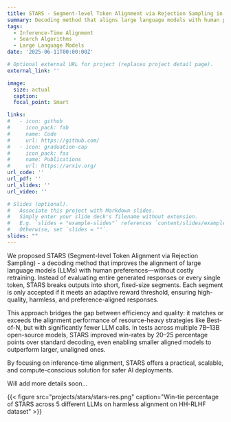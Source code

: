 ```yaml
---
title: STARS - Segment-level Token Alignment via Rejection Sampling in Large Language Models
summary: Decoding method that aligns large language models with human preferences at inference time by accepting only high-reward text segments, boosting quality without retraining.
tags:
  - Inference-Time Alignment
  - Search Algorithms
  - Large Language Models
date: '2025-06-11T00:00:00Z'

# Optional external URL for project (replaces project detail page).
external_link: ''

image:
  size: actual
  caption: 
  focal_point: Smart

links:
#   - icon: github
#     icon_pack: fab
#     name: Code
#     url: https://github.com/
#   - icon: graduation-cap
#     icon_pack: fas
#     name: Publications
#     url: https://arxiv.org/
url_code: ''
url_pdf: ''
url_slides: ''
url_video: ''

# Slides (optional).
#   Associate this project with Markdown slides.
#   Simply enter your slide deck's filename without extension.
#   E.g. `slides = "example-slides"` references `content/slides/example-slides.md`.
#   Otherwise, set `slides = ""`.
slides: ""
---
```


We proposed STARS (Segment-level Token Alignment via Rejection Sampling) - a decoding method that improves the alignment of large language models (LLMs) with human preferences—without costly retraining. Instead of evaluating entire generated responses or every single token, STARS breaks outputs into short, fixed-size segments. Each segment is only accepted if it meets an adaptive reward threshold, ensuring high-quality, harmless, and preference-aligned responses.

This approach bridges the gap between efficiency and quality: it matches or exceeds the alignment performance of resource-heavy strategies like Best-of-N, but with significantly fewer LLM calls. In tests across multiple 7B–13B open-source models, STARS improved win-rates by 20–25 percentage points over standard decoding, even enabling smaller aligned models to outperform larger, unaligned ones.

By focusing on inference-time alignment, STARS offers a practical, scalable, and compute-conscious solution for safer AI deployments.

Will add more details soon...

 {{< figure src="projects/stars/stars-res.png" caption="Win-tie percentage of STARS across 5 different LLMs on harmless alignment on HH-RLHF dataset" >}}


